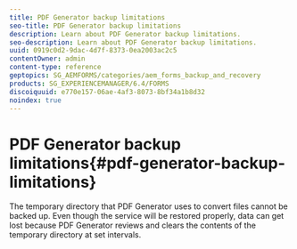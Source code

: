 ```yaml
---
title: PDF Generator backup limitations
seo-title: PDF Generator backup limitations
description: Learn about PDF Generator backup limitations.
seo-description: Learn about PDF Generator backup limitations.
uuid: 0919c0d2-9dac-4d7f-8373-0ea2003ac2c5
contentOwner: admin
content-type: reference
geptopics: SG_AEMFORMS/categories/aem_forms_backup_and_recovery
products: SG_EXPERIENCEMANAGER/6.4/FORMS
discoiquuid: e770e157-06ae-4af3-8073-8bf34a1b8d32
noindex: true
---
```


# PDF Generator backup limitations{#pdf-generator-backup-limitations}

The temporary directory that PDF Generator uses to convert files cannot be backed up. Even though the service will be restored properly, data can get lost because PDF Generator reviews and clears the contents of the temporary directory at set intervals. 
